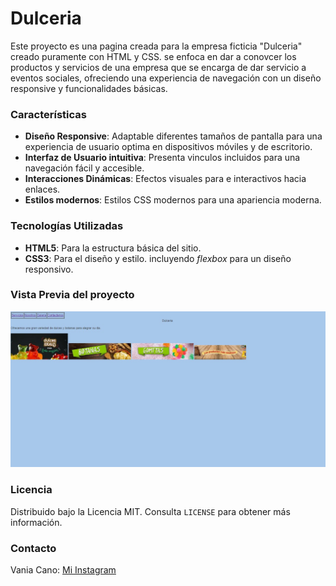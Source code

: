 # Dulceria

Este proyecto es una pagina creada para la empresa ficticia "Dulceria" creado puramente con HTML y CSS. se enfoca en dar a conovcer los productos y servicios de una empresa que se encarga de dar servicio a eventos sociales, ofreciendo una experiencia de navegación con un diseño responsive y funcionalidades básicas. 

### Características
+ **Diseño Responsive**: Adaptable diferentes tamaños de pantalla para una experiencia de usuario optima en dispositivos móviles y de escritorio.
+ **Interfaz de Usuario intuitiva**: Presenta vinculos incluidos para una navegación fácil y accesible.
+ **Interacciones Dinámicas**: Efectos visuales para e interactivos hacia enlaces.
+ **Estilos modernos**: Estilos CSS modernos para una apariencia moderna.

 ### Tecnologías Utilizadas
  + **HTML5**: Para la estructura básica del sitio.
  +  **CSS3**: Para el diseño y estilo. incluyendo _flexbox_ para un diseño responsivo.

### Vista Previa del proyecto 
![Demo](/imagenes/captura.jpeg)

### Licencia 
Distribuido bajo la Licencia MIT. Consulta  `LICENSE` para obtener más información.

### Contacto
Vania Cano: [Mi Instagram](https://www.instagram.com/certbu/)

